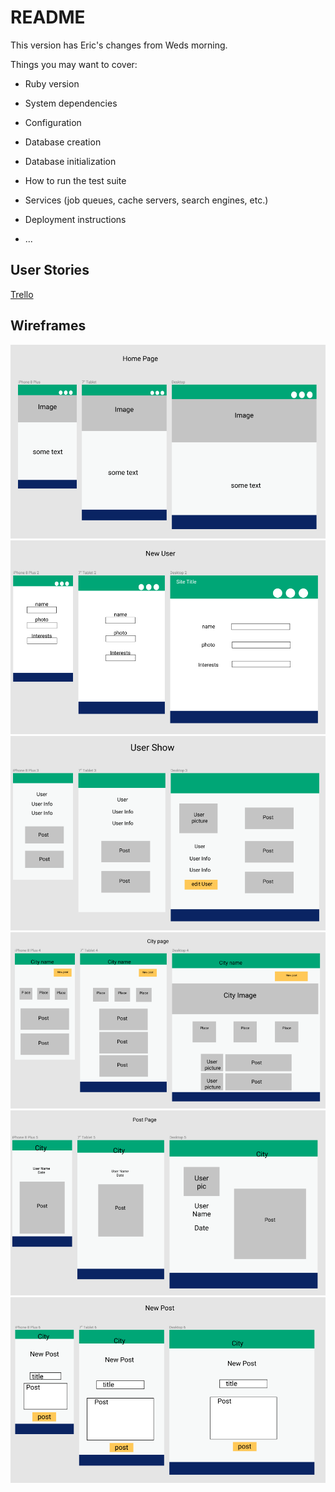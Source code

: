 # README

This version has Eric's changes from Weds morning. 

Things you may want to cover:

* Ruby version

* System dependencies

* Configuration

* Database creation

* Database initialization

* How to run the test suite

* Services (job queues, cache servers, search engines, etc.)

* Deployment instructions

* ...

## User Stories
[Trello](https://trello.com/b/9VyL7v2Q/group-project-vegabond)

## Wireframes
![wireframe1](https://github.com/Jabernathy88/gallivant/blob/data_models_1/wireframes/wireframe1.png)
![wireframe2](https://github.com/Jabernathy88/gallivant/blob/data_models_1/wireframes/wireframe2.png)
![wireframe3](https://github.com/Jabernathy88/gallivant/blob/data_models_1/wireframes/wireframe3.png)
![wireframe4](https://github.com/Jabernathy88/gallivant/blob/data_models_1/wireframes/wireframe4.png)
![wireframe5](https://github.com/Jabernathy88/gallivant/blob/data_models_1/wireframes/wireframe5.png)
![wireframe6](https://github.com/Jabernathy88/gallivant/blob/data_models_1/wireframes/wireframes6.png)

